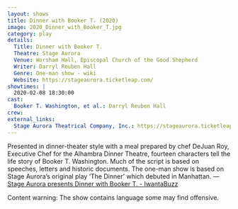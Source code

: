 ```yaml
---
layout: shows
title: Dinner with Booker T. (2020)
image: 2020_Dinner_with_Booker_T.jpg
category: play
details:
  Title: Dinner with Booker T.
  Theatre: Stage Aurora
  Venue: Worsham Hall, Episcopal Church of the Good Shepherd
  Writer: Darryl Reuben Hall
  Genre: One-man show - wiki
  Website: https://stageaurora.ticketleap.com/
showtimes: |
  2020-02-08 18:30:00
cast:
  Booker T. Washington, et al.: Darryl Reuben Hall
crew: 
external_links:
  Stage Aurora Theatrical Company, Inc.: https://stageaurora.ticketleap.com/
---
```

Presented in dinner-theater style with a meal prepared by chef DeJuan Roy, Executive Chef for the Alhambra Dinner Theatre, fourteen characters tell the life story of Booker T. Washington. Much of the script is based on speeches, letters and historic documents. The one-man show is based on Stage Aurora’s original play ‘The Dinner’ which debuted in Manhattan. — [Stage Aurora presents Dinner with Booker T. - IwantaBuzz](https://iwantabuzz.com/arts/arts-in-the-know/stage-aurora-presents-dinner-with-booker-t/)

Content warning: The show contains language some may find offensive.